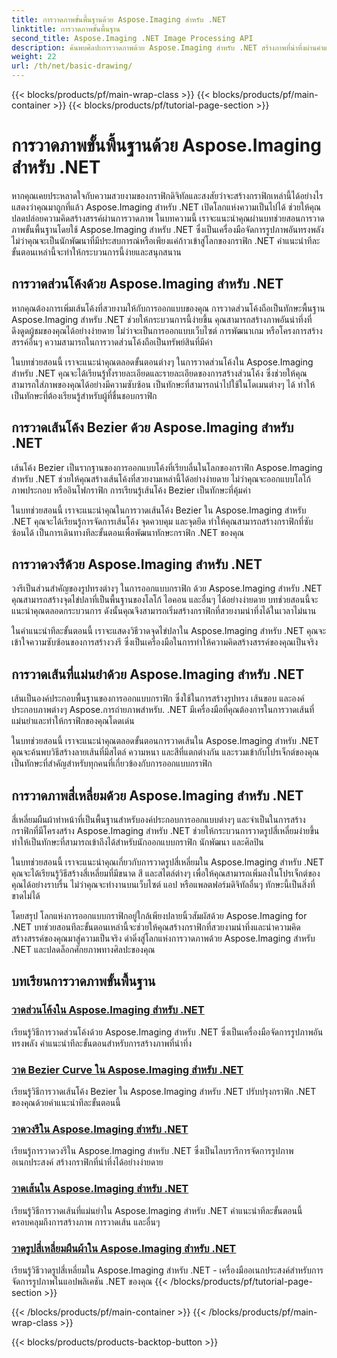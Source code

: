```yaml
---
title: การวาดภาพขั้นพื้นฐานด้วย Aspose.Imaging สำหรับ .NET
linktitle: การวาดภาพขั้นพื้นฐาน
second_title: Aspose.Imaging .NET Image Processing API
description: ค้นพบศิลปะการวาดภาพด้วย Aspose.Imaging สำหรับ .NET สร้างภาพที่น่าทึ่งผ่านคำแนะนำทีละขั้นตอนเกี่ยวกับส่วนโค้ง เส้นโค้งเบซิเยร์ วงรี เส้น และสี่เหลี่ยม
weight: 22
url: /th/net/basic-drawing/
---
```


{{< blocks/products/pf/main-wrap-class >}}
{{< blocks/products/pf/main-container >}}
{{< blocks/products/pf/tutorial-page-section >}}

# การวาดภาพขั้นพื้นฐานด้วย Aspose.Imaging สำหรับ .NET


หากคุณเคยประหลาดใจกับความสวยงามของกราฟิกดิจิทัลและสงสัยว่าจะสร้างกราฟิกเหล่านี้ได้อย่างไร แสดงว่าคุณมาถูกที่แล้ว Aspose.Imaging สำหรับ .NET เปิดโลกแห่งความเป็นไปได้ ช่วยให้คุณปลดปล่อยความคิดสร้างสรรค์ผ่านการวาดภาพ ในบทความนี้ เราจะแนะนำคุณผ่านบทช่วยสอนการวาดภาพขั้นพื้นฐานโดยใช้ Aspose.Imaging สำหรับ .NET ซึ่งเป็นเครื่องมือจัดการรูปภาพอันทรงพลัง ไม่ว่าคุณจะเป็นนักพัฒนาที่มีประสบการณ์หรือเพียงแค่ก้าวเข้าสู่โลกของกราฟิก .NET คำแนะนำทีละขั้นตอนเหล่านี้จะทำให้กระบวนการนี้ง่ายและสนุกสนาน

## การวาดส่วนโค้งด้วย Aspose.Imaging สำหรับ .NET

หากคุณต้องการเพิ่มเส้นโค้งที่สวยงามให้กับการออกแบบของคุณ การวาดส่วนโค้งถือเป็นทักษะพื้นฐาน Aspose.Imaging สำหรับ .NET ช่วยให้กระบวนการนี้ง่ายขึ้น คุณสามารถสร้างภาพอันน่าทึ่งที่ดึงดูดผู้ชมของคุณได้อย่างง่ายดาย ไม่ว่าจะเป็นการออกแบบเว็บไซต์ การพัฒนาเกม หรือโครงการสร้างสรรค์อื่นๆ ความสามารถในการวาดส่วนโค้งถือเป็นทรัพย์สินที่มีค่า

ในบทช่วยสอนนี้ เราจะแนะนำคุณตลอดขั้นตอนต่างๆ ในการวาดส่วนโค้งใน Aspose.Imaging สำหรับ .NET คุณจะได้เรียนรู้ทั้งรายละเอียดและรายละเอียดของการสร้างส่วนโค้ง ซึ่งช่วยให้คุณสามารถใส่ภาพของคุณได้อย่างมีความซับซ้อน เป็นทักษะที่สามารถนำไปใช้ในโดเมนต่างๆ ได้ ทำให้เป็นทักษะที่ต้องเรียนรู้สำหรับผู้ที่ชื่นชอบกราฟิก

## การวาดเส้นโค้ง Bezier ด้วย Aspose.Imaging สำหรับ .NET

เส้นโค้ง Bezier เป็นรากฐานของการออกแบบโค้งที่เรียบลื่นในโลกของกราฟิก Aspose.Imaging สำหรับ .NET ช่วยให้คุณสร้างเส้นโค้งที่สวยงามเหล่านี้ได้อย่างง่ายดาย ไม่ว่าคุณจะออกแบบโลโก้ ภาพประกอบ หรืออินโฟกราฟิก การเรียนรู้เส้นโค้ง Bezier เป็นทักษะที่คุ้มค่า

ในบทช่วยสอนนี้ เราจะแนะนำคุณในการวาดเส้นโค้ง Bezier ใน Aspose.Imaging สำหรับ .NET คุณจะได้เรียนรู้การจัดการเส้นโค้ง จุดควบคุม และจุดยึด ทำให้คุณสามารถสร้างกราฟิกที่ซับซ้อนได้ เป็นการเดินทางทีละขั้นตอนเพื่อพัฒนาทักษะกราฟิก .NET ของคุณ

## การวาดวงรีด้วย Aspose.Imaging สำหรับ .NET

วงรีเป็นส่วนสำคัญของรูปทรงต่างๆ ในการออกแบบกราฟิก ด้วย Aspose.Imaging สำหรับ .NET คุณสามารถสร้างจุดไข่ปลาที่เป็นพื้นฐานของโลโก้ ไอคอน และอื่นๆ ได้อย่างง่ายดาย บทช่วยสอนนี้จะแนะนำคุณตลอดกระบวนการ ดังนั้นคุณจึงสามารถเริ่มสร้างกราฟิกที่สวยงามน่าทึ่งได้ในเวลาไม่นาน

ในคำแนะนำทีละขั้นตอนนี้ เราจะแสดงวิธีวาดจุดไข่ปลาใน Aspose.Imaging สำหรับ .NET คุณจะเข้าใจความซับซ้อนของการสร้างวงรี ซึ่งเป็นเครื่องมือในการทำให้ความคิดสร้างสรรค์ของคุณเป็นจริง

## การวาดเส้นที่แม่นยำด้วย Aspose.Imaging สำหรับ .NET

เส้นเป็นองค์ประกอบพื้นฐานของการออกแบบกราฟิก ซึ่งใช้ในการสร้างรูปทรง เส้นขอบ และองค์ประกอบภาพต่างๆ Aspose.การถ่ายภาพสำหรับ. .NET มีเครื่องมือที่คุณต้องการในการวาดเส้นที่แม่นยำและทำให้กราฟิกของคุณโดดเด่น

ในบทช่วยสอนนี้ เราจะแนะนำคุณตลอดขั้นตอนการวาดเส้นใน Aspose.Imaging สำหรับ .NET คุณจะค้นพบวิธีสร้างลายเส้นที่มีสไตล์ ความหนา และสีที่แตกต่างกัน และรวมเข้ากับโปรเจ็กต์ของคุณ เป็นทักษะที่สำคัญสำหรับทุกคนที่เกี่ยวข้องกับการออกแบบกราฟิก

## การวาดภาพสี่เหลี่ยมด้วย Aspose.Imaging สำหรับ .NET

สี่เหลี่ยมผืนผ้าทำหน้าที่เป็นพื้นฐานสำหรับองค์ประกอบการออกแบบต่างๆ และจำเป็นในการสร้างกราฟิกที่มีโครงสร้าง Aspose.Imaging สำหรับ .NET ช่วยให้กระบวนการวาดรูปสี่เหลี่ยมง่ายขึ้น ทำให้เป็นทักษะที่สามารถเข้าถึงได้สำหรับนักออกแบบกราฟิก นักพัฒนา และศิลปิน

ในบทช่วยสอนนี้ เราจะแนะนำคุณเกี่ยวกับการวาดรูปสี่เหลี่ยมใน Aspose.Imaging สำหรับ .NET คุณจะได้เรียนรู้วิธีสร้างสี่เหลี่ยมที่มีขนาด สี และสไตล์ต่างๆ เพื่อให้คุณสามารถเพิ่มลงในโปรเจ็กต์ของคุณได้อย่างราบรื่น ไม่ว่าคุณจะทำงานบนเว็บไซต์ แอป หรือแพลตฟอร์มดิจิทัลอื่นๆ ทักษะนี้เป็นสิ่งที่ขาดไม่ได้

โดยสรุป โลกแห่งการออกแบบกราฟิกอยู่ใกล้เพียงปลายนิ้วสัมผัสด้วย Aspose.Imaging for .NET บทช่วยสอนทีละขั้นตอนเหล่านี้จะช่วยให้คุณสร้างกราฟิกที่สวยงามน่าทึ่งและนำความคิดสร้างสรรค์ของคุณมาสู่ความเป็นจริง ดำดิ่งสู่โลกแห่งการวาดภาพด้วย Aspose.Imaging สำหรับ .NET และปลดล็อกศักยภาพทางศิลปะของคุณ
## บทเรียนการวาดภาพขั้นพื้นฐาน
### [วาดส่วนโค้งใน Aspose.Imaging สำหรับ .NET](./draw-arc/)
เรียนรู้วิธีการวาดส่วนโค้งด้วย Aspose.Imaging สำหรับ .NET ซึ่งเป็นเครื่องมือจัดการรูปภาพอันทรงพลัง คำแนะนำทีละขั้นตอนสำหรับการสร้างภาพที่น่าทึ่ง
### [วาด Bezier Curve ใน Aspose.Imaging สำหรับ .NET](./draw-bezier-curve/)
เรียนรู้วิธีการวาดเส้นโค้ง Bezier ใน Aspose.Imaging สำหรับ .NET ปรับปรุงกราฟิก .NET ของคุณด้วยคำแนะนำทีละขั้นตอนนี้
### [วาดวงรีใน Aspose.Imaging สำหรับ .NET](./draw-ellipse/)
เรียนรู้การวาดวงรีใน Aspose.Imaging สำหรับ .NET ซึ่งเป็นไลบรารีการจัดการรูปภาพอเนกประสงค์ สร้างกราฟิกที่น่าทึ่งได้อย่างง่ายดาย
### [วาดเส้นใน Aspose.Imaging สำหรับ .NET](./draw-lines/)
เรียนรู้วิธีการวาดเส้นที่แม่นยำใน Aspose.Imaging สำหรับ .NET คำแนะนำทีละขั้นตอนนี้ครอบคลุมถึงการสร้างภาพ การวาดเส้น และอื่นๆ
### [วาดรูปสี่เหลี่ยมผืนผ้าใน Aspose.Imaging สำหรับ .NET](./draw-rectangle/)
เรียนรู้วิธีวาดรูปสี่เหลี่ยมใน Aspose.Imaging สำหรับ .NET - เครื่องมืออเนกประสงค์สำหรับการจัดการรูปภาพในแอปพลิเคชัน .NET ของคุณ
{{< /blocks/products/pf/tutorial-page-section >}}

{{< /blocks/products/pf/main-container >}}
{{< /blocks/products/pf/main-wrap-class >}}

{{< blocks/products/products-backtop-button >}}
